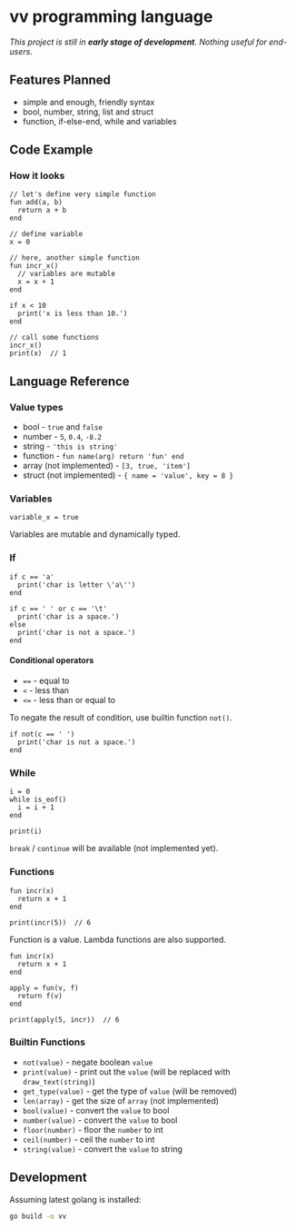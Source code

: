 # vv programming language

_This project is still in __early stage of development__. Nothing useful for end-users._

## Features Planned

 - simple and enough, friendly syntax
 - bool, number, string, list and struct
 - function, if-else-end, while and variables

## Code Example

### How it looks

```vv
// let's define very simple function
fun add(a, b)
  return a + b
end

// define variable
x = 0

// here, another simple function
fun incr_x()
  // variables are mutable
  x = x + 1
end

if x < 10
  print('x is less than 10.')
end

// call some functions
incr_x()
print(x)  // 1
```

<!--

### CSV Parser

Currently, there are some missing features e.g. list and the code below won't run.

```vv
fun is_space(c)
  return c == ' ' or
         c == '\t' or
         c == '\r' or
         c == '\n'
end

fun trim_start(text)
  pos = 0
  while pos < len(text) and is_space(text[pos]) do
    pos = pos + 1
  end
  return slice(text, pos, len(text))
end

fun split(text, sep)
  lines = []
  pos = 0
  start = 0
  while pos < len(text) do
    if slice(text, pos, pos+len(sep)) == sep do
      push(lines, slice(text, start, pos))
      pos = pos + len(sep)
      start = pos
    else
      pos = pos + 1
    end
  end
  return lines
end

fun parse_line(line)
  cols = []
  cells = split(line, ',')
  while 0 < len(cells) do
    push(cols, trim_start(shift(cells)))
  end
  return cols
end

fun parse_csv(text)
  rows = []
  lines = split(text, '\n')
  while 0 < len(lines) do
    push(rows, parse_line(shift(lines)))
  end
  return rows
end

fun print_csv(rows)
  while 0 < len(rows) do
    cols = shift(rows)
    print(join(cols, "\n"))
  end
end

text = read_file("test.csv")
values = parse_csv(text)
print_csv(values)
```

### Shooting

Graphic API and related works are future plans.
It's not currently available and the API may change.

```vv
// sprite module
fun new(name, x, y, w, h, face)
  return {
    name = name,
    x = x,
    y = y,
    w = w,
    h = h,
    face = face,
  }
end

fun move_by(sprite, dx, dy)
  sprite.x = sprite.x + dx
  sprite.y = sprite.y + dy
end

fun _between(min, v, max)
  return min <= v and v < max
end

fun collide_with(sprite, other)
  return (
    _between(other.x, sprite.x, other.x+other.w) or _between(other.x, sprite.x+sprite.w, other.x+other.w)
  ) and (
    _between(other.y, sprite.y, other.y+other.h) or _between(other.y, sprite.y+sprite.h, other.y+other.h)
  )
end

fun draw(sprite)
    set_pos(sprite.x, sprite.y)
    draw_image("{sprite.name}_{sprite.face}.png")
end
```

```
sprite = import("sprite")

player = sprite.new('player', 0, 0, 50, 100 'left')
bullets = []

fun fire()
  push(bullets, sprite.new('bullet', player.x, player.y, 20, 5 player.face))
end

fun update_bullet(i)
  bullet = bullets[i]
  if bullet.face == 'left' do
    sprite.move_by(bullet, -1, 0)
  else
    sprite.move_by(bullet, 1, 0)
  end
  
  if sprite.collide_with(bullet, player) do
    remove(bullets, i)
  end
end

holding = false

fun update()
  if get_key('left') do
    sprite.move_by(player, -1, 0)
    player.face = 'left'
  end
  if get_key('right') do
    sprite.move_by(player, 1, 0)
    player.face = 'right'
  end
  if not(holding) and get_key('space') or get_key('up') do
    holding = true
    fire()
  end
  if holding and not(get_key('space') or get_key('up')) do
    holding = false
  end
  
  i = 0
  while i < len(bullets) do
    update_bullet(i)
    i = i + 1
  end
end

fun draw()
  clear(255, 255, 255)
  
  sprite.draw(player)
  
  i = 0
  while i < len(bullets) do
    sprite.draw(bullets[i])
    i = i + 1
  end
end

while true do
  update()
  draw()
  wait(0.1)
end
```
-->

## Language Reference

### Value types

 - bool - `true` and `false`
 - number - `5`, `0.4`, `-8.2`
 - string - `'this is string'`
 - function - `fun name(arg) return 'fun' end`
 - array (not implemented) - `[3, true, 'item']`
 - struct (not implemented) - `{ name = 'value', key = 8 }`

### Variables

```vv
variable_x = true
```

Variables are mutable and dynamically typed.

### If

```vv
if c == 'a'
  print('char is letter \'a\'')
end
```

```vv
if c == ' ' or c == '\t'
  print('char is a space.')
else
  print('char is not a space.')
end
```

#### Conditional operators

 - `==` - equal to
 - `<` - less than
 - `<=` - less than or equal to

To negate the result of condition, use builtin function `not()`.

```vv
if not(c == ' ')
  print('char is not a space.')
end
```

### While

```vv
i = 0
while is_eof()
  i = i + 1
end

print(i)
```

`break` / `continue` will be available (not implemented yet).

### Functions

```vv
fun incr(x)
  return x + 1
end

print(incr(5))  // 6
```

Function is a value. Lambda functions are also supported.

```vv
fun incr(x)
  return x + 1
end

apply = fun(v, f)
  return f(v)
end

print(apply(5, incr))  // 6
```

### Builtin Functions

 - `not(value)` - negate boolean `value`
 - `print(value)` - print out the `value` (will be replaced with `draw_text(string)`)
 - `get_type(value)` - get the type of `value` (will be removed)
 - `len(array)` - get the size of `array` (not implemented)
 - `bool(value)` - convert the `value` to bool
 - `number(value)` - convert the `value` to bool
 - `floor(number)` - floor the `number` to int
 - `ceil(number)` - ceil the `number` to int
 - `string(value)` - convert the `value` to string

## Development

Assuming latest golang is installed:

```sh
go build -o vv
```

